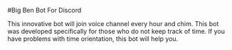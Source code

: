 #Big Ben Bot For Discord

This innovative bot will join voice channel every hour and chim.
This bot was developed specifically for those who do not keep track of time.
If you have problems with time orientation, this bot will help you.
